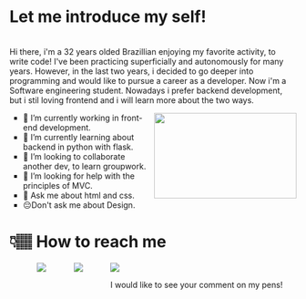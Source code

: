 <div>
<p>
<h1>Let me introduce my self!</h1><br>
Hi there, i'm a 32 years olded Brazillian enjoying my favorite activity, to write code! I've been practicing superficially and autonomously for many years. However, in the last two years, i decided to go deeper into programming and would like to pursue a career as a developer. Now i'm a Software engineering student.
Nowadays i prefer backend development, but i stil loving frontend and i will learn more about the two ways.
</p>
<img style="width:250px; height:150px; float:right;" src="https://media0.giphy.com/media/PiQejEf31116URju4V/giphy.gif">

<ul style="list-style:square;">

<li>
🔭 I’m currently working in front-end development.
</li>
<li>
🌱 I’m currently learning about backend in python with flask.
</li>
<li>
👯 I’m looking to collaborate another dev, to learn groupwork.
</li>
<li>
🤔 I’m looking for help with the principles of MVC.
</li>
<li>
💬 Ask me about html and css.
</li>
<li>
 😔Don't ask me about Design.
 </li>
</ul>

</div>


# 👇🏽 How to reach me


<ul style="list-style:none;display:flex;justify-content:space-around; flex-wrap:wrap;">
<!-- Telegram -->
<li>
<a href="https://t.me/thyezoliveira">
<img src="https://img.shields.io/badge/Telegram-2CA5E0?style=for-the-badge&logo=telegram&logoColor=white">
</a>
</li>
  
<!-- <li>
<a href="https://www.instagram.com/thyezoliveira/">
<img src="https://img.shields.io/badge/Instagram-E4405F?style=for-the-badge&logo=instagram&logoColor=white">
</a>
</li>
<li>
<a href="https://twitter.com/thyezoliveira">
<img src="https://img.shields.io/badge/Twitter-1DA1F2?style=for-the-badge&logo=twitter&logoColor=white">
</a>
</li> -->
  
<!-- LinkedIn -->
<li>
<a href="https://www.linkedin.com/in/thyezoliveira/">
<img src="https://img.shields.io/badge/LinkedIn-0077B5?style=for-the-badge&logo=linkedin&logoColor=white">
</a>
</li>
<!-- Codepen -->
<li>
<a href="https://codepen.io/thyezoliveiramonteiro">
<img src="https://img.shields.io/badge/Codepen-000000?style=for-the-badge&logo=codepen&logoColor=white">
</a>
 <p >I would like to see your comment on my pens!</p>
</li>

</ul>
